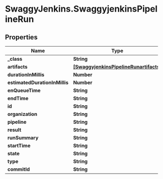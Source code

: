 # SwaggyJenkins.SwaggyjenkinsPipelineRun

## Properties
Name | Type | Description | Notes
------------ | ------------- | ------------- | -------------
**_class** | **String** |  | [optional] 
**artifacts** | [**[SwaggyjenkinsPipelineRunartifacts]**](SwaggyjenkinsPipelineRunartifacts.md) |  | [optional] 
**durationInMillis** | **Number** |  | [optional] 
**estimatedDurationInMillis** | **Number** |  | [optional] 
**enQueueTime** | **String** |  | [optional] 
**endTime** | **String** |  | [optional] 
**id** | **String** |  | [optional] 
**organization** | **String** |  | [optional] 
**pipeline** | **String** |  | [optional] 
**result** | **String** |  | [optional] 
**runSummary** | **String** |  | [optional] 
**startTime** | **String** |  | [optional] 
**state** | **String** |  | [optional] 
**type** | **String** |  | [optional] 
**commitId** | **String** |  | [optional] 


